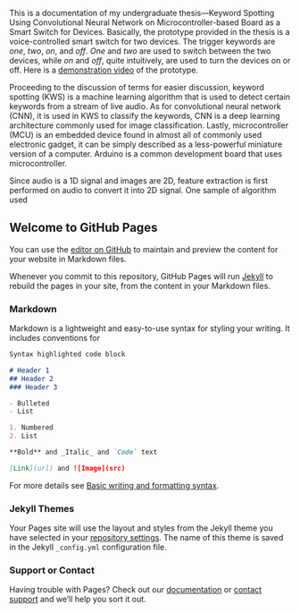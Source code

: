 This is a documentation of my undergraduate thesis—Keyword Spotting Using Convolutional Neural Network on Microcontroller-based Board as a Smart Switch for Devices. Basically, the prototype provided in the thesis is a voice-controlled smart switch for two devices. The trigger keywords are _one_, _two_, _on_, and _off_. _One_ and _two_ are used to switch between the two devices, while _on_ and _off_, quite intuitively, are used to turn the devices on or off. Here is a [demonstration video](https://www.youtube.com/watch?v=_5sMkls3ZtQ) of the prototype.

Proceeding to the discussion of terms for easier discussion, keyword spotting (KWS) is a machine learning algorithm that is used to detect certain keywords from a stream of live audio. As for convolutional neural network (CNN), it is used in KWS to classify the keywords, CNN is a deep learning architecture commonly used for image classification. Lastly, microcontroller (MCU) is an embedded device found in almost all of commonly used electronic gadget, it can be simply described as a less-powerful  miniature version of a computer. Arduino is a common development board that uses microcontroller.


Since audio is a 1D signal and images are 2D, feature extraction is first performed on audio to convert it into 2D signal. One sample of algorithm used




## Welcome to GitHub Pages

You can use the [editor on GitHub](https://github.com/dalevilla/keyword-spotting-on-mcu-based-board/edit/gh-pages/index.md) to maintain and preview the content for your website in Markdown files.

Whenever you commit to this repository, GitHub Pages will run [Jekyll](https://jekyllrb.com/) to rebuild the pages in your site, from the content in your Markdown files.

### Markdown

Markdown is a lightweight and easy-to-use syntax for styling your writing. It includes conventions for

```markdown
Syntax highlighted code block

# Header 1
## Header 2
### Header 3

- Bulleted
- List

1. Numbered
2. List

**Bold** and _Italic_ and `Code` text

[Link](url) and ![Image](src)
```

For more details see [Basic writing and formatting syntax](https://docs.github.com/en/github/writing-on-github/getting-started-with-writing-and-formatting-on-github/basic-writing-and-formatting-syntax).

### Jekyll Themes

Your Pages site will use the layout and styles from the Jekyll theme you have selected in your [repository settings](https://github.com/dalevilla/keyword-spotting-on-mcu-based-board/settings/pages). The name of this theme is saved in the Jekyll `_config.yml` configuration file.

### Support or Contact

Having trouble with Pages? Check out our [documentation](https://docs.github.com/categories/github-pages-basics/) or [contact support](https://support.github.com/contact) and we’ll help you sort it out.
